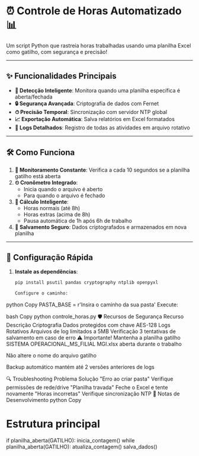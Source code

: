 # ⏰ Controle de Horas Automatizado 📊

Um script Python que rastreia horas trabalhadas usando uma planilha Excel como gatilho, com segurança e precisão!

---

## ✨ Funcionalidades Principais
- **🎯 Detecção Inteligente**: Monitora quando uma planilha específica é aberta/fechada
- **🔒 Segurança Avançada**: Criptografia de dados com Fernet
- **⏱ Precisão Temporal**: Sincronização com servidor NTP global
- **📈 Exportação Automática**: Salva relatórios em Excel formatados
- **📝 Logs Detalhados**: Registro de todas as atividades em arquivo rotativo

---

## 🛠 Como Funciona
1. **🔎 Monitoramento Constante**: Verifica a cada 10 segundos se a planilha gatilho está aberta
2. **⏲ Cronômetro Integrado**: 
   - Inicia quando o arquivo é aberto
   - Para quando o arquivo é fechado
3. **🧮 Cálculo Inteligente**:
   - Horas normais (até 8h)
   - Horas extras (acima de 8h)
   - Pausa automática de 1h após 6h de trabalho
4. **💾 Salvamento Seguro**: Dados criptografados e armazenados em nova planilha

---

## 🚀 Configuração Rápida
1. **Instale as dependências**:
   ```bash
   pip install psutil pandas cryptography ntplib openpyxl

   Configure o caminho:

python
Copy
PASTA_BASE = r'Insira o caminho da sua pasta'
Execute:

bash
Copy
python controle_horas.py
🛡️ Recursos de Segurança
Recurso	Descrição
Criptografia	Dados protegidos com chave AES-128
Logs Rotativos	Arquivos de log limitados a 5MB
Verificação	3 tentativas de salvamento em caso de erro
⚠️ Importante!
Mantenha a planilha gatilho SISTEMA OPERACIONAL_MS_FILIAL MGI.xlsx aberta durante o trabalho

Não altere o nome do arquivo gatilho

Backup automático mantém até 2 versões anteriores de logs

🔍 Troubleshooting
Problema	Solução
"Erro ao criar pasta"	Verifique permissões de rede/drive
"Planilha travada"	Feche o Excel e tente novamente
"Horas incorretas"	Verifique sincronização NTP
📝 Notas de Desenvolvimento
python
Copy
# Estrutura principal
if planilha_aberta(GATILHO):
    inicia_contagem()
while planilha_aberta(GATILHO):
    atualiza_contagem()
salva_dados()
